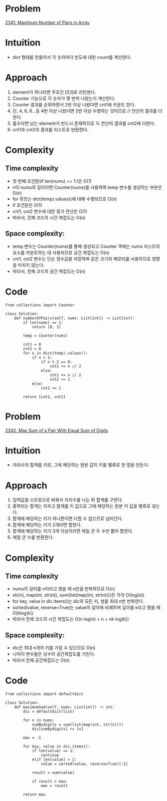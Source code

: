 # Problem
[2341. Maximum Number of Pairs in Array](https://leetcode.com/problems/maximum-number-of-pairs-in-array/)

# Intuition
<!-- Describe your first thoughts on how to solve this problem. -->
- dict 형태를 만들어서 각 숫자마다 빈도에 대한 count를 계산한다.

# Approach
<!-- Describe your approach to solving the problem. -->
1. element가 하나라면 무조건 [0,1]로 리턴한다.
2. Counter 기능으로 각 숫자가 몇 번씩 나왔는지 계산한다.
3. Counter 결과를 순회하면서 2번 이상 나왔다면 cnt1에 카운트 한다.
4. 단, 4, 6, 8...등 4번 이상 나왔다면 2번 이상 수행하는 것이므로 // 연산의 결과를 더한다.
5. 홀수라면 남는 element가 반드시 존재하므로 % 연산의 결과를 cnt2에 더한다.
6. cnt1과 cnt2의 결과를 리스트로 반환한다.

# Complexity
## Time complexity
<!-- Add your time complexity here, e.g. $$O(n)$$ -->
- 첫 번째 조건문(if len(nums) == 1:)은 O(1)
- n이 nums의 길이라면 Counter(nums)를 사용하여 temp 변수를 생성하는 부분은 O(n)
- for 루프는 dict(temp).values()에 대해 수행되므로 O(n)
- if 조건문은 O(1)
- cnt1, cnt2 변수에 대한 증가 연산은 O(1)
- 따라서, 전체 코드의 시간 복잡도는 O(n)

## Space complexity: 
<!-- Add your space complexity here, e.g. $$O(n)$$ -->
- temp 변수는 Counter(nums)를 통해 생성되고 Counter 객체는 nums 리스트의 요소를 카운트하는 데 사용되므로 공간 복잡도는 O(n)
- cnt1, cnt2 변수는 단순 정수값을 저장하며 같은 크기의 메모리를 사용하므로 영향을 미치지 않는다.
- 따라서, 전체 코드의 공간 복잡도는 O(n)

# Code
```
from collections import Counter

class Solution:
    def numberOfPairs(self, nums: List[int]) -> List[int]:
        if len(nums) == 1:
            return [0, 1]

        temp = Counter(nums)

        cnt1 = 0
        cnt2 = 0
        for n in dict(temp).values():
            if n > 1:
                if n % 2 == 0:
                    cnt1 += n // 2
                else:
                    cnt1 += n // 2
                    cnt2 += 1
            else:
                cnt2 += 1

        return [cnt1, cnt2]
```

# Problem
[2342. Max Sum of a Pair With Equal Sum of Digits](https://leetcode.com/problems/max-sum-of-a-pair-with-equal-sum-of-digits/)

# Intuition
<!-- Describe your first thoughts on how to solve this problem. -->
- 자리수의 합계를 키로, 그에 해당하는 원본 값이 키를 밸류로 한 맵을 만든다.

# Approach
<!-- Describe your approach to solving the problem. -->
1. 입력값을 스트링으로 바꿔서 자리수를 나눈 뒤 합계를 구한다.
2. 중복되는 합계는 지우고 합계를 키 값으로 그에 해당하는 원본 키 값을 밸류로 넣는다.
3. 합계에 해당하는 키가 하나뿐이면 더할 수 없으므로 넘어간다.
4. 합계에 해당하는 키가 2개라면 합한다.
5. 합계에 해당하는 키가 3개 이상이라면 제일 큰 두 수만 뽑아 합한다.
6. 제일 큰 수를 반환한다.

# Complexity
## Time complexity
<!-- Add your time complexity here, e.g. $$O(n)$$ -->
- nums의 길이를 n이라고 했을 때 n만큼 반복하므로 O(n)
- str(n), map(int, str(n)), sum(list(map(int, str(n))))은 각각 O(log(n))
- for key, value in dic.items()는 dic의 모든 키, 쌍을 최대 n번 반복한다.
- sorted(value, reverse=True)는 value의 길이에 비례하며 길이를 k라고 했을 때 O(klog(k))
- 따라서 전체 코드의 시간 복잡도는 O(n log(n) + n + nk log(k))

## Space complexity:
<!-- Add your space complexity here, e.g. $$O(n)$$ -->
- dic은 최대 n개의 키를 가질 수 있으므로 O(n)
- 나머지 변수들은 상수의 공간복잡도를 가진다.
- 따라서 전체 공간복잡도는 O(n)

# Code
```
from collections import defaultdict

class Solution:
    def maximumSum(self, nums: List[int]) -> int:
        dic = defaultdict(list)
        
        for n in nums:
            sumBydigits = sum(list(map(int, str(n))))
            dic[sumBydigits] += [n]        

        max = -1
        
        for key, value in dic.items():
            if len(value) == 1:
                continue
            elif len(value) > 2:
                value = sorted(value, reverse=True)[:2]
            
            result = sum(value)
            
            if result > max:
                max = result
        
        return max
```